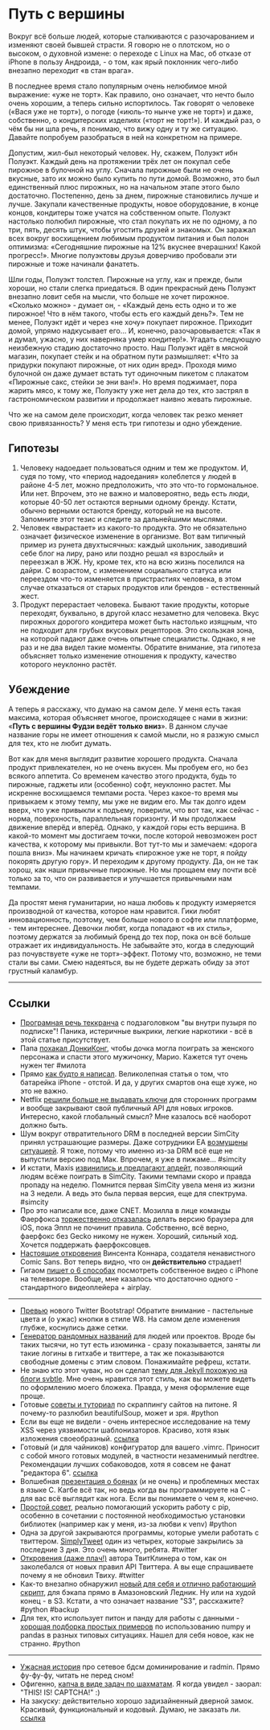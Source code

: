 # Путь с вершины

Вокруг всё больше людей, которые сталкиваются с разочарованием и изменяют своей бывшей страсти. Я говорю не о плотском, но о высоком, о духовной измене: о переходе с Linux на  Mac, об отказе от iPhone в пользу Андроида, - о том, как ярый поклонник чего-либо внезапно переходит «в стан врага».

В последнее время стало популярным очень нелюбимое мной выражение: «уже не торт». Как правило, оно означает, что нечто было очень хорошим, а теперь сильно испортилось. Так говорят о человеке («Вася уже не торт»), о погоде («июль-то нынче уже не торт») и даже, собственно, о кондитерских изделиях («торт не торт!»). И каждый раз, о чём бы ни шла речь, я понимаю, что вижу одну и ту же ситуацию. Давайте попробуем разобраться в ней на конкретном на примере.

Допустим, жил-был некоторый человек. Ну, скажем, Полуэкт ибн Полуэкт. Каждый день на протяжении трёх лет он покупал себе пирожное в булочной на углу. Сначала пирожные были не очень вкусные, зато их можно было купить по пути домой. Возможно, это был единственный плюс пирожных, но на начальном этапе этого было достаточно. Постепенно, день за днем, пирожные становились лучше и лучше. Закупали качественные продукты, новое оборудование, в конце концов, кондитеры тоже учатся на собственном опыте. Полуэкт настолько полюбил пирожные, что стал покупать их не по одному, а по три, пять, десять штук, чтобы угостить друзей и знакомых. Он заражал всех вокруг восхищением любимым продуктом питания и был полон оптимизма: «Сегодняшние пирожные на 12% вкуснее вчерашних! Какой прогресс!». Многие полуэктовы друзья доверчиво пробовали эти пирожные и тоже начинали фанатеть.

Шли годы, Полуэкт толстел. Пирожные на углу, как и прежде, были хороши, но стали слегка приедаться. В один прекрасный день Полуэкт внезапно ловит себя на мысли, что больше не хочет пирожное. «Сколько можно» - думает он, - «Каждый день есть одно и то же пирожное! Что в нём такого, чтобы есть его каждый день?». Тем не менее, Полуэкт идёт и через «не хочу» покупает пирожное. Приходит домой, упрямо надкусывает его… И, конечно, разочаровывается: «Так я и думал, ужасно, у них наверняка умер кондитер!». Угадать следующую неизбежную стадию достаточно просто. Наш Полуэкт идёт в мясной магазин, покупает стейк и на обратном пути размышляет: «Что за придурки покупают пирожные, от них один вред». Проходя мимо булочной он даже думает встать тут одиночным пикетом с плакатом «Пирожные сакс, стейки зе эни ван!». Но время поджимает, пора жарить мясо, к тому же, Полуэкту уже нет дела до тех, кто застрял в гастрономическом развитии и продолжает наивно жевать пирожные. 

Что же на самом деле происходит, когда человек так резко меняет свою привязанность? У меня есть три гипотезы и одно убеждение.

## Гипотезы

1. Человеку надоедает пользоваться одним и тем же продуктом. И, судя по тому, что «период надоедания» колеблется у людей в районе 4-5 лет, можно предположить, что это что-то гормональное. 
Или нет.
Впрочем, это не важно и маловероятно, ведь есть люди, которые 40-50 лет остаются верными одному бренду. Кстати, обычно верными остаются бренду, который не на высоте. Запомните этот тезис и следите за дальнейшими мыслями.
2. Человек «вырастает» из какого-то продукта. Это не обязательно означает физическое изменение в организме. Вот вам типичный пример из рунета двухтысячных: каждый школьник, заводивший себе блог на лиру, рано или поздно решал «я взрослый» и переезжал в ЖЖ. Ну, кроме тех, кто на всю жизнь поселился на дайри. С возрастом, с изменением социального статуса или переездом что-то изменяется в пристрастиях человека, в этом случае отказаться от старых продуктов или брендов - естественный жест.
3. Продукт перерастает человека. Бывают такие продукты, которые переходят, буквально, в другой класс незаметно для человека. Вкус пирожных дорогого кондитера может быть настолько изящным, что не подходит для грубых вкусовых рецепторов. Это скользкая зона, на которой падают даже очень опытные специалисты. Однако, я не раз и не два видел такие моменты. Обратите внимание, эта гипотеза объясняет только изменение отношения к продукту, качество которого неуклонно растёт.

## Убеждение

А теперь я расскажу, что думаю на самом деле. У меня есть такая максима, которая объясняет многое, происходящее с нами в жизни: «**Путь с вершины Фудзи ведёт только вниз**». В данном случае название горы не имеет отношения к самой мысли, но я разжую смысл для тех, кто не любит думать.

Вот как для меня выглядит развитие хорошего продукта. Сначала продукт привлекателен, но не очень вкусен. Мы пробуем его, но без всякого аппетита. Со временем качество этого продукта, будь то пирожные, гаджеты или (особенно) софт, неуклонно растет. Мы искренне восхищаемся темпами роста. Через какое-то время мы привыкаем к этому темпу, мы уже не видим его. Мы так долго идем вверх, что уже привыкли к подъему, поверили, что вот так, как сейчас - норма, поверхность, параллельная горизонту. И мы продолжаем движение вперёд и вперёд. Однако, у каждой горы есть вершина. В какой-то момент мы достигаем точки, после которой невозможен рост качества, к которому мы привыкли. Вот тут-то мы и замечаем: «дорога пошла вниз». Мы начинаем кричать «пирожное уже не торт, я пойду покорять другую гору». И переходим к другому продукту. Да, он не так хорош, как наши привычные пирожные. Но мы прощаем ему почти всё только за то, что он развивается и улучшается привычными нам темпами.

Да простят меня гуманитарии, но наша любовь к продукту измеряется производной от качества, которое нам нравится. Гики любят инновационность, поэтому, чем больше нового в софте или платформе, - тем интереснее. Девочки любят, когда попадают «в их стиль», поэтому держатся за любимый бренд до тех пор, пока он всё больше отражает их индивидуальность. Не забывайте это, когда в следующий раз почувствуете «уже не торт»-эффект. Потому что, возможно, не теми стали вы сами. Смею надеяться, вы не будете держать обиду за этот грустный каламбур.

-----

## Ссылки

* [Програмная речь теккранча](http://techcrunch.com/2013/03/10/are-we-in-a-subscription-bubble/) с подзаголовком "вы внутри пузыря по подписке"! Паника, истеричные выкрики, легкие наркотики - всё в этой статье присутствует.
* Папа [похакал ДонкиКонг](http://arstechnica.com/gaming/2013/03/dad-hacks-donkey-kong-for-his-daughter-princess-pauline-now-saves-mario/), чтобы дочка могла поиграть за женского персонажа и спасти этого мужичонку, Марио. Кажется тут очень нужен тег #милота
* Прямо [как будто я написал](http://thenextweb.com/apple/2013/03/09/the-iphone-battery-intervention/). Великолепная статья о том, что батарейка iPhone - отстой. И да, у других смартов она еще хуже, но это не важно.
* Netflix [решили больше не выдавать ключи](http://developer.netflix.com/blog/read/Changes_to_the_Public_API_Program) для сторонних программ и вообще закрывают свой публичный API для новых игроков. Интересно, какой глобальный смысл? Мне казалось всё наоборот должно быть.
* Шум вокруг отвратительного DRM в последней версии SimCity принял устрашающие размеры. Даже сотрудники EA [возмущены ситуацией](http://www.forbes.com/sites/insertcoin/2013/03/08/ea-employee-chastizes-company-over-simcity-in-public-letter/). Я тоже, потому что именно из-за DRM всё еще не выпустили версию под Мак. Впрочем, я уже в пижаме... #simcity
* И кстати, Maxis [извинились и предлагают апдейт](http://www.ign.com/articles/2013/03/09/maxis-apologizes-offers-simcity-players-free-ea-game), позволяющий людям всёже поиграть в SimCity. Такими темпами скоро и правда пропаду на неделю. Помнится первая SimCity увела меня из жизни на 3 недели. А ведь это была первая версия, еще для спектрума. #simcity
* Про это написали все, даже CNET. Мозилла в лице команды Фаерфокса [торжественно отказалась](http://news.cnet.com/8301-14013_3-57573440/mozilla-says-no-plans-to-return-to-ios/) делать версию браузера для iOS, пока Эппл не починит правила. Собственно, всё верно, фаерфокс без Gecko никому не нужен. Хороший, сильный ход. Хочется поддержать фаерфоксовцев.
* [Настоящие откровения](http://www.connare.com/whycomic.htm) Винсента Коннара, создателя ненавистного Comic Sans. Вот теперь видно, что он **действительно** страдает!
* Гигаом [пишет о 6 способах](http://gigaom.com/2013/03/08/6-ways-to-watch-your-own-videos-from-your-iphone-or-mac-on-your-tv/) посмотреть собственное видео с iPhone на телевизоре. Вообще, мне казалось что достаточно одного - стандартного видеоплейера + airplay.

-----

* [Превью](http://rc.getbootstrap.com/css/) нового Twitter Bootstrap! Обратите внимание - пастельные цвета и (о ужас) кнопки в стиле W8. На самом деле изменения глубже, коснулись даже сетки.
* [Генератор рандомных названий](http://www.usernique.com/) для людей или проектов. Вроде бы таких тысячи, но тут есть изюминка - сразу показывается, заняты ли такие логины в гитхабе и твиттере, а так же показываются свободные домены с этим словом. Понажимайте рефреш, кстати.
* Не знаю кто этот чувак, но он сделал [тему для Jekyll похожую на блоги svbtle](http://orlando.delagui.la/code/2013/03/10/svbtle-theme-for-jekyll.html#kudo). Мне очень нравится этот стиль, как вы можете видеть по оформлению моего бложека. Правда, у меня оформление еще проще.
* Готовые [советы и туториал](http://www.gregreda.com/2013/03/03/web-scraping-101-with-python/) по скраппингу сайтов на питоне. Я почему-то разлюбил beautifulSoup, может и зря. #python
* Если вы еще не видели - очень интересное исследование на тему XSS через уязвимости шаблонизаторов. Красиво, хотя язык изложения своеобразный. [ссылка](https://js-quasis-libraries-and-repl.googlecode.com/svn/trunk/safetemplate.html)
* Готовый (и для чайников) конфигуратор для вашего .vimrc. Приносит с собой много готовых модулей, в частности незаменимый nerdtree. Рекомендации лучших собаководов, хотя я совсем не фанат "редактора 6". [ссылка](http://yoursachet.com/)
* Волшебная [презентация о боянах](https://docs.google.com/presentation/d/1h49gY3TSiayLMXYmRMaAEMl05FaJ-Z6jDOWOz3EsqqQ/preview?usp=sharing&pli=1&sle=true#slide=id.p) (и не очень) и проблемных местах в языке C. Кагбе всё так, но ведь когда вы программируете на C - для вас всё выглядит как нога. Если вы понимаете о чем я, конечно.
* [Простой совет](http://tartley.com/?p=1423), реально помогающий ускорить работу с pip, особенно в сочетании с постоянной необходимостью установки библиотек (например как у меня, из-за любви к venv) #python
* Одна за другой закрываются программы, которые умели работать с твиттером. [SimplyTweet](http://motionobj.com/blog/saying-goodbye-to-simplytweet) один из четырех, которые закрылись за последние 3 дня. Это очень много, ребята. #twitter
* [Откровения (даже плач!)](http://thetwitcleaner.com/blog/goodbye) автора ТвитКлинера о том, как он заколебался от новых правил API Твиттера. А вы еще спрашиваете почему я не обновил Твиху.  #twitter
* Как-то внезапно обнаружил [новый для себя и отлично работающий скрипт](http://docs.bakthat.io/en/latest/), для бэкапа прямо в Амазоновский Ледник. Ну или на худой конец - в S3. Кстати, а что означает название  "S3", расскажите? #python #backup
* Для тех, кто использует питон и панду для работы с данными - [хорошая подборка простых примеров](http://manishamde.github.com/blog/2013/03/07/pandas-and-python-top-10/) по использованию numpy и pandas в разных типовых ситуациях. Нашел для себя новое, как не странно. #python

------
* [Ужасная история](http://arstechnica.com/tech-policy/2013/03/rat-breeders-meet-the-men-who-spy-on-women-through-their-webcams/) про сетевое бдсм доминирование и radmin. Прямо фу-фу-фу, читать не перед сном! 
* Офигенно, [капча в виде задач по шахматам](http://en.lichess.org/forum/general-chess-discussion/form). Я когда увидел - заорал: "THIS! IS! CAPTCHA!" :) 
* На закуску: действительно хорошо задизайненный дверной замок. Красивый, функциональный и кодовый. Думаю, не заказать ли.  [ссылка](http://scottbarstow.com/the-really-well-designed-combination-lock/)
